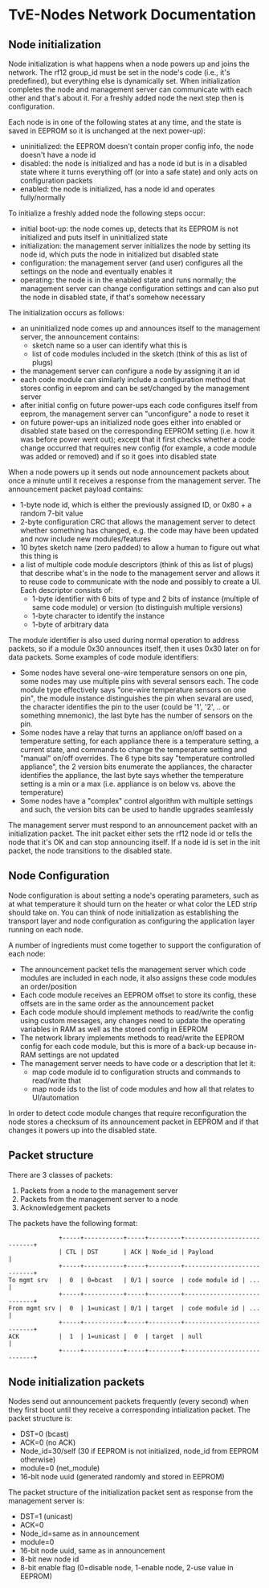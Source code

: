 TvE-Nodes Network Documentation
===============================

Node initialization
-------------------

Node initialization is what happens when a node powers up and joins the network. The rf12 group_id must be set in the node's code (i.e., it's predefined), but everything else is dynamically set. When initialization completes the node and management server can communicate with each other and that's about it. For a freshly added node the next step then is configuration.

Each node is in one of the following states at any time, and the state is saved in EEPROM so it is unchanged at the next power-up):
- uninitialized: the EEPROM doesn't contain proper config info, the node doesn't have a node id
- disabled: the node is initialized and has a node id but is in a disabled state where it turns everything off (or into a safe state) and only acts on configuration packets
- enabled: the node is initialized, has a node id and operates fully/normally

To initialize a freshly added node the following steps occur:
- initial boot-up: the node comes up, detects that its EEPROM is not initialized and puts itself in uninitialized state
- initialization: the management server initializes the node by setting its node id, which puts the node in initialized but disabled state
- configuration: the management server (and user) configures all the settings on the node and eventually enables it
- operating: the node is in the enabled state and runs normally; the management server can change configuration settings and can also put the node in disabled state, if that's somehow necessary

The initialization occurs as follows:
- an uninitialized node comes up and announces itself to the management server, the announcement contains:
  - sketch name so a user can identify what this is
  - list of code modules included in the sketch (think of this as list of plugs)
- the management server can configure a node by assigning it an id
- each code module can similarly include a configuration method that stores config in eeprom and can be set/changed by the management server
- after initial config on future power-ups each code configures itself from eeprom, the management server can "unconfigure" a node to reset it
- on future power-ups an initialized node goes either into enabled or disabled state based on the corresponding EEPROM setting (i.e. how it was before power went out); except that it first checks whether a code change occurred that requires new config (for example, a code module was added or removed) and if so it goes into disabled state

When a node powers up it sends out node announcement packets about once a minute until it receives a response from the management server. The announcement packet payload contains:
- 1-byte node id, which is either the previously assigned ID, or 0x80 + a random 7-bit value
- 2-byte configuration CRC that allows the management server to detect whether something has changed, e.g. the code may have been updated and now include new modules/features
- 10 bytes sketch name (zero padded) to allow a human to figure out what this thing is
- a list of multiple code module descriptors (think of this as list of plugs) that describe what's in the node to the management server and allows it to reuse code to communicate with the node and possibly to create a UI. Each descriptor consists of:
  - 1-byte identifier with 6 bits of type and 2 bits of instance (multiple of same code module) or version (to distinguish multiple versions)
  - 1-byte character to identify the instance
  - 1-byte of arbitrary data

The module identifier is also used during normal operation to address packets, so if a module 0x30 announces itself, then it uses 0x30 later on for data packets. Some examples of code module identifiers:
- Some nodes have several one-wire temperature sensors on one pin, some nodes may use multiple pins with several sensors each. The code module type effectively says "one-wire temperature sensors on one pin", the module instance distinguishes the pin when sevaral are used, the character identifies the pin to the user (could be '1', '2', .. or something mnemonic), the last byte has the number of sensors on the pin.
- Some nodes have a relay that turns an appliance on/off based on a temperature setting, for each appliance there is a temperature setting, a current state, and commands to change the temperature setting and "manual" on/off overrides. The 6 type bits say "temperature controlled appliance", the 2 version bits enumerate the appliances, the character identifies the appliance, the last byte says whether the temperature setting is a min or a max (i.e. appliance is on below vs. above the temperature)
- Some nodes have a "complex" control algorithm with multiple settings and such, the version bits can be used to handle upgrades seamlessly

The management server must respond to an announcement packet with an initialization packet. The init packet either sets the rf12 node id or tells the node that it's OK and can stop announcing itself. If a node id is set in the init packet, the node transitions to the disabled state.

Node Configuration
------------------

Node configuration is about setting a node's operating parameters, such as at what temperature it should turn on the heater or what color the LED strip should take on. You can think of node initialization as establishing the transport layer and node configuration as configuring the application layer running on each node.

A number of ingredients must come together to support the configuration of each node:
- The announcement packet tells the management server which code modules are included in each node, it also assigns these code modules an order/position
- Each code module receives an EEPROM offset to store its config, these offsets are in the same order as the announcement packet
- Each code module should implement methods to read/write the config using custom messages, any changes need to update the operating variables in RAM as well as the stored config in EEPROM
- The network library implements methods to read/write the EEPROM config for each code module, but this is more of a back-up because in-RAM settings are not updated
- The management server needs to have code or a description that let it:
  - map code module id to configuration structs and commands to read/write that
  - map node ids to the list of code modules and how all that relates to UI/automation

In order to detect code module changes that require reconfiguration the node stores a checksum of its announcement packet in EEPROM and if that changes it powers up into the disabled state.

Packet structure
----------------

There are 3 classes of packets:
 1. Packets from a node to the management server
 1. Packets from the management server to a node
 1. Acknowledgement packets

The packets have the following format:

````
              +-----+-----------+-----+---------+----------------------------+
              | CTL | DST       | ACK | Node_id | Payload                    |
              +-----+-----------+-----+---------+----------------------------+
To mgmt srv   |  0  | 0=bcast   | 0/1 | source  | code module id | ...       |
              +-----+-----------+-----+---------+----------------------------+
From mgmt srv |  0  | 1=unicast | 0/1 | target  | code module id | ...       |
              +-----+-----------+-----+---------+----------------------------+
ACK           |  1  | 1=unicast |  0  | target  | null                       |
              +-----+-----------+-----+---------+----------------------------+
````

Node initialization packets
---------------------------

Nodes send out announcement packets frequently (every second) when they first boot until
they receive a corresponding intialization packet. The packet structure is:
 - DST=0 (bcast)
 - ACK=0 (no ACK)
 - Node_id=30/self (30 if EEPROM is not initialized, node_id from EEPROM otherwise)
 - module=0 (net_module)
 - 16-bit node uuid (generated randomly and stored in EEPROM)

The packet structure of the initialization packet sent as response from the management
server is:
 - DST=1 (unicast)
 - ACK=0
 - Node_id=same as in announcement
 - module=0
 - 16-bit node uuid, same as in announcement
 - 8-bit new node id
 - 8-bit enable flag (0=disable node, 1-enable node, 2-use value in EEPROM)
